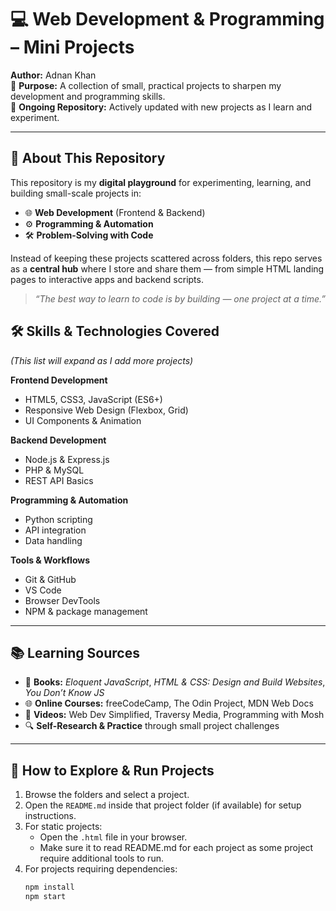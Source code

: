 # 💻 Web Development & Programming – Mini Projects

**Author:** Adnan Khan  
🎯 **Purpose:** A collection of small, practical projects to sharpen my development and programming skills.  
📅 **Ongoing Repository:** Actively updated with new projects as I learn and experiment.

---

## 📌 About This Repository

This repository is my **digital playground** for experimenting, learning, and building small-scale projects in:
- 🌐 **Web Development** (Frontend & Backend)
- ⚙️ **Programming & Automation**
- 🛠 **Problem-Solving with Code**

Instead of keeping these projects scattered across folders, this repo serves as a **central hub** where I store and share them — from simple HTML landing pages to interactive apps and backend scripts.

> *“The best way to learn to code is by building — one project at a time.”*



## 🛠 Skills & Technologies Covered

*(This list will expand as I add more projects)*

**Frontend Development**
- HTML5, CSS3, JavaScript (ES6+)
- Responsive Web Design (Flexbox, Grid)
- UI Components & Animation

**Backend Development**
- Node.js & Express.js
- PHP & MySQL
- REST API Basics

**Programming & Automation**
- Python scripting
- API integration
- Data handling

**Tools & Workflows**
- Git & GitHub
- VS Code
- Browser DevTools
- NPM & package management

---

## 📚 Learning Sources
- 📘 **Books:** *Eloquent JavaScript*, *HTML & CSS: Design and Build Websites*, *You Don’t Know JS*  
- 🌐 **Online Courses:** freeCodeCamp, The Odin Project, MDN Web Docs  
- 🎥 **Videos:** Web Dev Simplified, Traversy Media, Programming with Mosh  
- 🔍 **Self-Research & Practice** through small project challenges

---

## 🚀 How to Explore & Run Projects

1. Browse the folders and select a project.
2. Open the `README.md` inside that project folder (if available) for setup instructions.
3. For static projects:
   - Open the `.html` file in your browser.
   - Make sure it to read README.md for each project as some project require additional tools to run.
4. For projects requiring dependencies:
   ```bash
   npm install
   npm start
